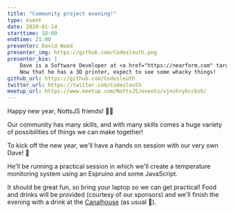 ```yaml
---
title: "Community project evening!"
type: event
date: 2020-01-14
starttime: 18:00
endtime: 21:00
presenter: David Wood
presenter_img: https://github.com/Codesleuth.png
presenter_bio: |
    Dave is a Software Developer at <a href="https://nearform.com" target="_blank">Nearform</a> working with Node.js and React. He is an organiser of Notts.js and quickly becoming a connoisseur in the world of coffee.
    Now that he has a 3D printer, expect to see some whacky things!
github_url: https://github.com/Codesleuth
twitter_url: https://twitter.com/Codesleuth
meetup_url: https://www.meetup.com/NottsJS/events/vjnvhrybccbsb/
---
```


Happy new year, NottsJS friends! 🥂🍾

Our community has many skills, and with many skills comes a huge variety of possibilities of things we can make together!

To kick off the new year, we'll have a hands on session with our very own Dave! 🙂

He'll be running a practical session in which we'll create a temperature monitoring system using an Espruino and some JavaScript.

It should be great fun, so bring your laptop so we can get practical!
Food and drinks will be provided (courtesy of our sponsors) and we'll finish the evening with a drink at the [Canalhouse](https://www.castlerockbrewery.co.uk/pubs/the-canalhouse/) (as usual 🙂).
